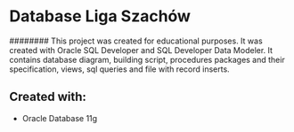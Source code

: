 # Database Liga Szachów
######## This project was created for educational purposes. It was created with Oracle SQL Developer and SQL Developer Data Modeler.
It contains database diagram, building script, procedures packages and their specification, views, sql queries and file with record inserts.
## Created with:
- Oracle Database 11g

